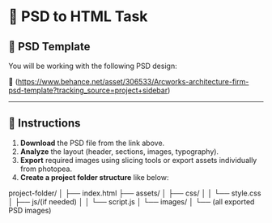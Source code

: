 # 🎨 PSD to HTML Task

## 📁 PSD Template
You will be working with the following PSD design:

🔗 (https://www.behance.net/asset/306533/Arcworks-architecture-firm-psd-template?tracking_source=project+sidebar)

---

## 📝 Instructions

1. **Download** the PSD file from the link above.
2. **Analyze** the layout (header, sections, images, typography).
3. **Export** required images using slicing tools or export assets individually from photopea.
4. **Create a project folder structure** like below:

project-folder/
│
├── index.html
├── assets/
│   ├── css/
│   │   └── style.css
│   ├── js/(if needed)
│   │   └── script.js
│   └── images/
│       └── (all exported PSD images)
